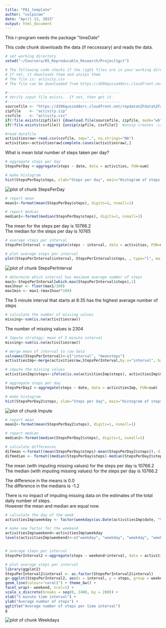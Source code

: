 ```yaml
---
title: "PA1_template"
author: "vulpinae"
date: "April 13, 2015"
output: html_document
---
```


This r-program needs the package "timeDate"

This code chunk downloads the data (if neccessary) and reads the data.


```r
# set working directory 
setwd("~/Coursera/05_Reproducable_Research/Project1git")

# The following code checks if the right files are in your working directory
# If not, it downloads them and unzips them
# The file is: activity.csv
# The file can be downloaded from https://d396qusza40orc.cloudfront.net/repdata%2Fdata%2Factivity.zip

#---------------------------------------------------
# Verify input file exists.  If not, then get it.  
#---------------------------------------------------
sourcefile <- "https://d396qusza40orc.cloudfront.net/repdata%2Fdata%2Factivity.zip"
zipfile    <- "activity.zip"
csvfile    <- "activity.csv"
if(!file.exists(zipfile)) {download.file(sourcefile, zipfile, mode="wb", method="curl")}
if(!file.exists(csvfile)) {unzip(zipfile, csvfile)}  #unzip creates .csv file

#read datafile
activitiesraw<-read.csv(csvfile, sep=",", na.strings="NA")
activities<-activitiesraw[complete.cases(activitiesraw),]
```


What is mean total number of steps taken per day?



```r
# aggregate steps per day
StepsPerDay <-aggregate(steps ~ date, data = activities, FUN=sum)

# make histogram
hist(StepsPerDay$steps, xlab="Steps per day", main="Histogram of steps per day", col="lightgreen")
```

![plot of chunk StepsPerDay](figure/StepsPerDay-1.png) 

```r
# report mean
mean1<-format(mean(StepsPerDay$steps), digits=1, nsmall=1)

# report median
median1<-format(median(StepsPerDay$steps), digits=1, nsmall=1)
```

The mean for the steps per day is 10766.2   
The median for the steps per day is 10765



```r
# average steps per interval
StepsPerInterval <-aggregate(steps ~ interval, data = activities, FUN=mean)

# plot average steps per interval
plot(StepsPerInterval$interval, StepsPerInterval$steps, , type="l", main = "Average number of steps per 5 minute time interval", ylab="Average number of steps", xlab="Time interval") 
```

![plot of chunk StepsPerInterval](figure/StepsPerInterval-1.png) 

```r
# determine which interval has maximum average number of steps
max1<-StepsPerInterval[which.max(StepsPerInterval$steps),1]
max1hour <- floor(max1/100)
max1min <- max1-(max1hour*100)
```

The 5 minute interval that starts at 8:35 has the highest average number of steps 


```r
# calculate the number of missing values
missing<-sum(is.na(activitiesraw))
```

The number of missing values is 2304


```r
# Impute strategy: mean of 5 minute interval
missing<-sum(is.na(activitiesraw))

# merge mean of interval to raw data
colnames(StepsPerInterval)<-c("interval", "meansteps")
activitiesImp<-merge(activitiesraw,StepsPerInterval,by.x="interval", by.y="interval", all=FALSE)

# impute the missing values
activitiesImp$steps<-ifelse(is.na(activitiesImp$steps), activitiesImp$meansteps, activitiesImp$steps)

# aggregate steps per day
StepsPerDay2 <-aggregate(steps ~ date, data = activitiesImp, FUN=sum)

# make histogram
hist(StepsPerDay2$steps, xlab="Steps per day", main="Histogram of steps per day", col="lightblue")
```

![plot of chunk Impute](figure/Impute-1.png) 

```r
# report mean
mean2<-format(mean(StepsPerDay2$steps), digits=1, nsmall=1)

# report median
median2<-format(median(StepsPerDay2$steps), digits=1, nsmall=1)

# calculate differences
difmean <-format((mean(StepsPerDay$steps)-mean(StepsPerDay2$steps)), digits=1, nsmall=1)
difmedian <- format((median(StepsPerDay$steps)-median(StepsPerDay2$steps)), digits=1, nsmall=1)
```
The mean (with imputing missing values) for the steps per day is 10766.2   
The median (with imputing missing values) for the steps per day is 10766.2

The difference in the means is 0.0   
The difference in the medians is  -1.2

There is no impact of imputing missing data on the estimates of the total daily number of steps.   
However the mean and median are equal now.


```r
# calculate the day of the week
activitiesImp$weekday <- factor(weekdays(as.Date(activitiesImp$date, "%Y-%m-%d")), levels=c("Monday", "Tuesday", "Wednesday", "Thursday", "Friday", "Saturday", "Sunday"))

# make new factor for the weekend
activitiesImp$weekend<-activitiesImp$weekday
levels(activitiesImp$weekend)<-c("weekday", "weekday", "weekday", "weekday", "weekday", "weekend", "weekend")


# average steps per interval
StepsPerInterval2 <-aggregate(steps ~ weekend+interval, data = activitiesImp, FUN=mean)

# plot average steps per interval
library(ggplot2)
StepsPerInterval2$interval <- as.factor(StepsPerInterval2$interval)
g<-ggplot(StepsPerInterval2, aes(x = interval, y = steps, group = weekend)) +
geom_line(colour="coral1") + theme_bw() +
facet_wrap(~ weekend, ncol=1) +
scale_x_discrete(breaks = seq(0, 2400, by = 200)) + 
xlab("5 minute time interval") + 
ylab("Average number of steps") +
ggtitle("Average number of steps per time interval")
g 
```

![plot of chunk Weekdays](figure/Weekdays-1.png) 
